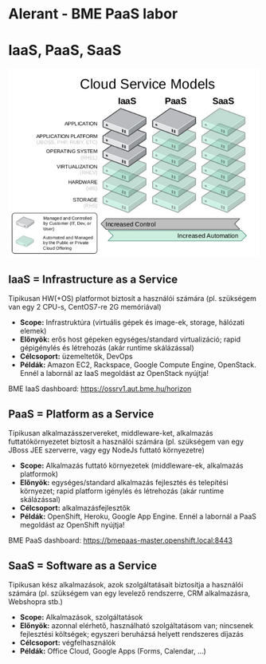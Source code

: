 # Alerant - BME PaaS labor
# IaaS, PaaS, SaaS
![XaaS](../common/images/xaas.jpg)
## IaaS = Infrastructure as a Service
Tipikusan HW(+OS) platformot biztosít a használói számára (pl. szükségem van egy 2 CPU-s, CentOS7-re 2G memóriával)

- **Scope:** Infrastruktúra (virtuális gépek és image-ek, storage, hálózati elemek)
- **Előnyök:** erős host gépeken egységes/standard virtualizáció; rapid gépigénylés és létrehozás (akár runtime skálázással)
- **Célcsoport:** üzemeltetők, DevOps
- **Példák:** Amazon EC2, Rackspace, Google Compute Engine, OpenStack. Ennél a labornál az IaaS megoldást az OpenStack nyújtja!

BME IaaS dashboard: https://ossrv1.aut.bme.hu/horizon

## PaaS = Platform as a Service
Tipikusan alkalmazásszervereket, middleware-ket, alkalmazás futtatókörnyezetet biztosít a használói számára (pl. szükségem van egy JBoss JEE szerverre, vagy egy NodeJs futtató környezetre)

- **Scope:** Alkalmazás futtató környezetek (middleware-ek, alkalmazás platformok)
- **Előnyök:** egységes/standard alkalmazás fejlesztés és telepítési környezet; rapid platform igénylés és létrehozás (akár runtime skálázással)
- **Célcsoport:** alkalmazásfejlesztők
- **Példák:** OpenShift, Heroku, Google App Engine. Ennél a labornál a PaaS megoldást az OpenShift nyújtja!

BME PaaS dashboard: https://bmepaas-master.openshift.local:8443

## SaaS = Software as a Service
Tipikusan kész alkalmazások, azok szolgáltatásait biztosítja a használói számára (pl. szükségem van egy levelező rendszerre, CRM alkalmazásra, Webshopra stb.)

- **Scope:** Alkalmazások, szolgáltatások
- **Előnyök:** azonnal elérhető, használható szolgáltatásom van; nincsenek fejlesztési költségek; egyszeri beruházsá helyett rendszeres díjazás
- **Célcsoport:** végfelhasználók
- **Példák:** Office Cloud, Google Apps (Forms, Calendar, ...)

